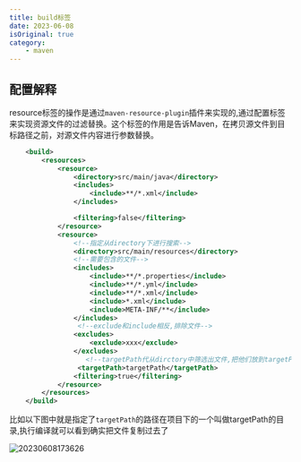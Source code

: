 ```yaml
---
title: build标签
date: 2023-06-08
isOriginal: true
category: 
    - maven
---
```


## 配置解释

resource标签的操作是通过`maven-resource-plugin`插件来实现的,通过配置标签来实现资源文件的过滤替换。这个标签的作用是告诉Maven，在拷贝源文件到目标路径之前，对源文件内容进行参数替换。

~~~xml
    <build>
        <resources>
            <resource>
                <directory>src/main/java</directory>
                <includes>
                    <include>**/*.xml</include>
                </includes>

                <filtering>false</filtering>
            </resource>
            <resource>
                <!--指定从directory下进行搜索-->
                <directory>src/main/resources</directory>
                <!--需要包含的文件-->
                <includes>
                    <include>**/*.properties</include>
                    <include>**/*.yml</include>
                    <include>**/*.xml</include>
                    <include>*.xml</include>
                    <include>META-INF/**</include>
                </includes>
                 <!--exclude和include相反,排除文件-->
                <excludes>
                    <exclude>xxx</exclude>
                </excludes>
                   <!--targetPath代从dirctory中筛选出文件,把他们放到targetPath指定的目录-->
                 <targetPath>targetPath</targetPath>
                <filtering>true</filtering>
            </resource>
        </resources>
    </build>

~~~

比如以下图中就是指定了`targetPath`的路径在项目下的一个叫做targetPath的目录,执行编译就可以看到确实把文件复制过去了

![20230608173626](https://afatpig.oss-cn-chengdu.aliyuncs.com/blog/20230608173626.png)